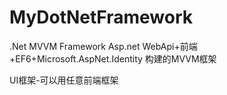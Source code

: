 # MyDotNetFramework
.Net MVVM Framework
Asp.net WebApi+前端+EF6+Microsoft.AspNet.Identity 构建的MVVM框架

UI框架-可以用任意前端框架

